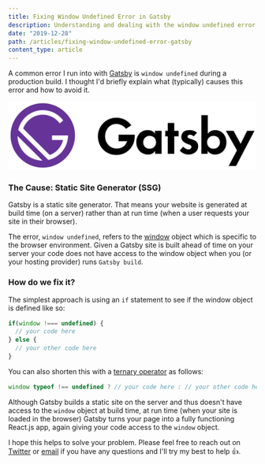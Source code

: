 ```yaml
---
title: Fixing Window Undefined Error in Gatsby
description: Understanding and dealing with the window undefined error during a Gatsby build.
date: "2019-12-28"
path: /articles/fixing-window-undefined-error-gatsby
content_type: article
---
```


A common error I run into with [Gatsby](https://gatsbyjs.org) is `window undefined` during a production build. I thought I'd briefly explain what (typically) causes this error and how to avoid it.

![Gatsby](../../../src/images/Gatsby_Logo.png)

### The Cause: Static Site Generator (SSG)

Gatsby is a static site generator. That means your website is generated at build time (on a server) rather than at run time (when a user requests your site in their browser).

The error, `window undefined`, refers to the [window](https://developer.mozilla.org/en-US/docs/Web/API/Window) object which is specific to the browser environment. Given a Gatsby site is built ahead of time on your server your code does not have access to the window object when you (or your hosting provider) runs `Gatsby build`.

### How do we fix it?

The simplest approach is using an `if` statement to see if the window object is defined like so:

```javascript
if(window !=== undefined) {
  // your code here
} else {
  // your other code here
}
```

You can also shorten this with a [ternary operator](https://developer.mozilla.org/en-US/docs/Web/JavaScript/Reference/Operators/Conditional_Operator) as follows:

```javascript
window typeof !== undefined ? // your code here : // your other code here
```

Although Gatsby builds a static site on the server and thus doesn't have access to the `window` object at build time, at run time (when your site is loaded in the browser) Gatsby turns your page into a fully functioning React.js app, again giving your code access to the `window` object.

I hope this helps to solve your problem. Please feel free to reach out on [Twitter](https://twitter.com/kempsterrrr) or [email](mailto:kempsterwilliam@gmail.com) if you have any questions and I'll try my best to help 👍.
